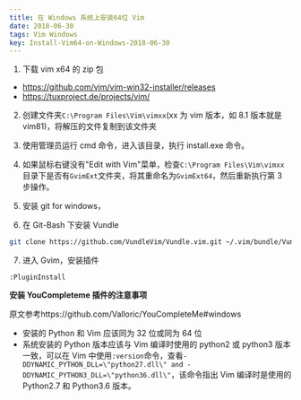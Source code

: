 ```yaml
---
title: 在 Windows 系统上安装64位 Vim 
date: 2018-06-30
tags: Vim Windows
key: Install-Vim64-on-Windows-2018-06-30
---
```


1. 下载 vim x64 的 zip 包

- <https://github.com/vim/vim-win32-installer/releases>
- <https://tuxproject.de/projects/vim/>

2. 创建文件夹`C:\Program Files\Vim\vimxx`(xx 为 vim 版本，如 8.1 版本就是 vim81)，将解压的文件复制到该文件夹

<!--more-->

3. 使用管理员运行 cmd 命令，进入该目录，执行 install.exe 命令。

4. 如果鼠标右键没有"Edit with Vim"菜单，检查`C:\Program Files\Vim\vimxx`目录下是否有`GvimExt`文件夹，将其重命名为`GvimExt64`，然后重新执行第 3 步操作。

5. 安装 git for windows，

6. 在 Git-Bash 下安装 Vundle

```sh
git clone https://github.com/VundleVim/Vundle.vim.git ~/.vim/bundle/Vundle.vim
```

7. 进入 Gvim，安装插件

```vim
:PluginInstall
```

**安装 YouCompleteme 插件的注意事项**

原文参考https://github.com/Valloric/YouCompleteMe#windows

- 安装的 Python 和 Vim 应该同为 32 位或同为 64 位
- 系统安装的 Python 版本应该与 Vim 编译时使用的 python2 或 python3 版本一致，可以在 Vim 中使用`:version`命令，查看`-DDYNAMIC_PYTHON_DLL=\"python27.dll\" and -DDYNAMIC_PYTHON3_DLL=\"python36.dll\"`，该命令指出 Vim 编译时是使用的 Python2.7 和 Python3.6 版本。